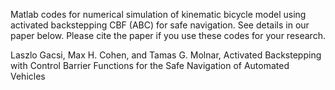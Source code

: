 Matlab codes for numerical simulation of kinematic bicycle model using activated backstepping CBF (ABC) for safe navigation. 
See details in our paper below. Please cite the paper if you use these codes for your research.

Laszlo Gacsi, Max H. Cohen, and Tamas G. Molnar, Activated Backstepping with Control Barrier Functions for the Safe Navigation of Automated Vehicles
